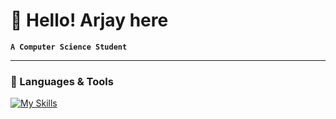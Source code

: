 # 🐢 Hello! Arjay here

**`A Computer Science Student`**

---
### 🧰 Languages & Tools
[![My Skills](https://skillicons.dev/icons?i=python,php,mysql,django,godot,figma,cs,c,github,vscode&theme=dark)](https://skillicons.dev)
<!--
**Arjay1412/Arjay1412** is a ✨ _special_ ✨ repository because its `README.md` (this file) appears on your GitHub profile.

Here are some ideas to get you started:

- 🔭 I’m currently working on ...
- 🌱 I’m currently learning ...
- 👯 I’m looking to collaborate on ...
- 🤔 I’m looking for help with ...
- 💬 Ask me about ...
- 📫 How to reach me: ...
- 😄 Pronouns: ...
- ⚡ Fun fact: ...
-->
